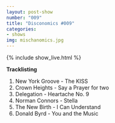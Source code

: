 ```yaml
---
layout: post-show
number: "009"
title: "Disconomics #009"
categories:
- shows
img: mischanomics.jpg
---
```


{% include show_live.html %}

**Tracklisting**

1. New York Groove - The KISS
1. Crown Heights - Say a Prayer for two
1. Delegation - Heartache No. 9
1. Norman Connors - Stella
1. The New Birth - I Can Understand
1. Donald Byrd - You and the Music
